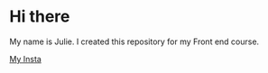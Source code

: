 
# Hi there

My name is Julie. I created this repository for my Front end course.

[My Insta](https://www.instagram.com/alexandrovna_y/)